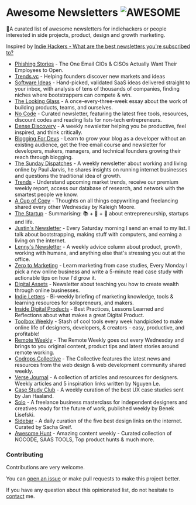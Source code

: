 # Awesome Newsletters ![AWESOME](https://img.shields.io/static/v1?label=🎈&message=AWESOME&color=red&labelColor=666)
🎉A curated list of awesome newsletters for indiehackers or people interested in side projects, product, design and growth marketing.

Inspired by [Indie Hackers - What are the best newsletters you're subscribed to?](https://www.indiehackers.com/post/what-are-the-best-newsletters-youre-subscribed-to-19d46d2007)

- [Phishing Stories](https://phishingstories.beehiiv.com/) - The One Email CIOs & CISOs Actually Want Their Employees to Open.
- [Trends.vc](http://trends.vc/) - Helping founders discover new markets and ideas
- [Software Ideas](https://www.softwareideas.io/) - Hand-picked, validated SaaS ideas delivered straight to your inbox, with analysis of tens of thousands of companies, finding niches where bootstrappers can compete & win.
- [The Looking Glass](https://lg.substack.com/) - A once-every-three-week essay about the work of building products, teams, and ourselves.
- [No Code](https://www.getrevue.co/profile/nocode) - Curated newsletter, featuring the latest free tools, resources, discount codes and reading lists for non-tech entrepreneurs.
- [Dense Discovery](https://www.densediscovery.com/) - A weekly newsletter helping you be productive, feel inspired, and think critically.
- [Blogging For Devs](https://bloggingfordevs.com/) - Learn to grow your blog as a developer without an existing audience, get the free email course and newsletter for developers, makers, managers, and technical founders growing their reach through blogging.
- [The Sunday Dispatches](https://pjrvs.com/) - A weekly newsletter about working and living online by Paul Jarvis, he shares insights on running internet businesses and questions the traditional idea of growth.
- [Trends](http://trends.co/) - Understand upcoming market trends, receive our premium weekly report, access our database of research, and network with the smartest people we know.
- [A Cup of Copy](https://www.kaleighmoore.com/newsletter) - Thoughts on all things copywriting and freelancing shared every other Wednesday by Kaleigh Moore.
- [The Startup](https://thestartup.substack.com/) - Summarising: 📚 + 💭 + 🧠 about entrepreneurship, startups and life.
- [Justin's Newsletter](https://justinjackson.ca/newsletter) - Every Saturday morning I send an email to my list. I talk about bootstrapping, making stuff with computers, and earning a living on the internet.
- [Lenny's Newsletter](https://duuce.com/content/newsletter-lenny) - A weekly advice column about product, growth, working with humans, and anything else that's stressing you out at the office.
- [Zero to Marketing](https://zerotomarketing.com/) - Learn marketing from case studies, Every Monday I pick a new online business and write a 5-minute read case study with actionable tips on how I'd grow it.
- [Digital Assets](https://digitalasset.substack.com/) - Newsletter about teaching you how to create wealth through online businesses.
- [Indie Letters](https://indieletters.com/) - Bi-weekly briefing of marketing knowledge, tools & learning resources for solopreneurs, and makers.
- [Inside Digital Products](https://insidedigitalproducts.substack.com/) - Best Practices, Lessons Learned and Reflections about what makes a great Digital Product.
- [Toolbox Weekly](https://theprotoolbox.com/weekly/) - Stash of cool tools every week handpicked to make online life of designers, developers, & creators - easy, productive, and profitable!
- [Remote Weekly](https://www.remote.tools/work-from-home-newsletter) - The Remote Weekly goes out every Wednesday and brings to you original content, product tips and latest stories around remote working.
- [Codrops Collective](https://tympanus.net/codrops/collective/) - The Collective features the latest news and resources from the web design & web development community shared weekly.
- [Verse Journal](http://www.verse-co.com/) - A collection of articles and resources for designers. Weekly articles and 5 inspiration links written by Nguyen Le.
- [Case Study Club](https://www.casestudy.club/) - A weekly curation of the best UX case studies sent by Jan Haaland.
- [Solo](https://solowork.co/) - A freelance business masterclass for independent designers and creatives ready for the future of work, published weekly by Benek Lisefski.
- [Sidebar](https://sidebar.io/) - A daily curation of the five best design links on the internet. Curated by Sacha Greif.
- [Awesome Hunt](https://collection.substack.com/) - Amazing content weekly - Curated collection of NOCODE, SAAS TOOLS, Top product hunts & much more.
### Contributing
Contributions are very welcome.

You can [open an issue](https://github.com/Yuxiaoy1/awesome-newsletters/issues/new) or make pull requests to make this project better.

If you have any question about this opinionated list, do not hesitate to [contact](https://yuxiaoy1.gitee.io/) me.
